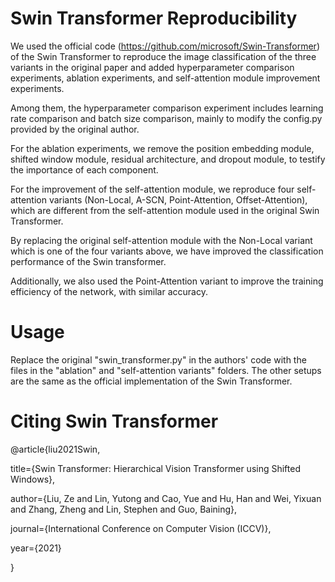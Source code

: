# Swin Transformer Reproducibility

We used the official code (https://github.com/microsoft/Swin-Transformer) of the Swin Transformer to reproduce the image classification of the three variants in the original paper and added hyperparameter comparison experiments, ablation experiments, and self-attention module improvement experiments.

Among them, the hyperparameter comparison experiment includes learning rate comparison and batch size comparison, mainly to modify the config.py provided by the original author. 

For the ablation experiments, we remove the position embedding module, shifted window module, residual architecture, and dropout module, to testify the importance of each component.

For the improvement of the self-attention module, we reproduce four self-attention variants (Non-Local, A-SCN, Point-Attention, Offset-Attention), which are different from the self-attention module used in the original Swin Transformer.

By replacing the original self-attention module with the Non-Local variant which is one of the four variants above, we have improved the classification performance of the Swin transformer.

Additionally, we also used the Point-Attention variant to improve the training efficiency of the network, with similar accuracy.



# Usage

Replace the original "swin_transformer.py" in the authors' code with the files in the "ablation" and "self-attention variants" folders. The other setups are the same as the official implementation of the Swin Transformer.



# Citing Swin Transformer

@article{liu2021Swin,

  title={Swin Transformer: Hierarchical Vision Transformer using Shifted Windows},
  
  author={Liu, Ze and Lin, Yutong and Cao, Yue and Hu, Han and Wei, Yixuan and Zhang, Zheng and Lin, Stephen and Guo, Baining},
  
  journal={International Conference on Computer Vision (ICCV)},
  
  year={2021}
  
}
